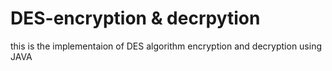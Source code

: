 # DES-encryption & decrpytion 
this is the implementaion of DES algorithm encryption and decryption using JAVA
